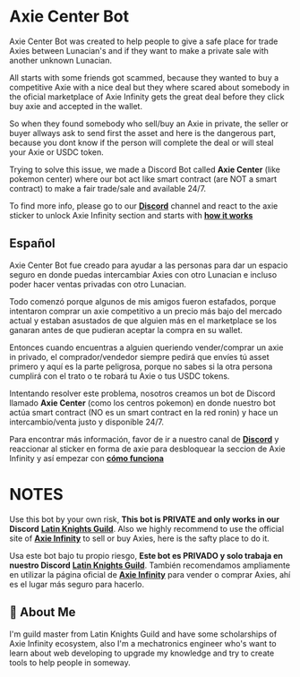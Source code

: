 # Axie Center Bot

Axie Center Bot was created to help people to give a safe place for trade Axies between Lunacian's and if they want to make a private sale with another unknown Lunacian.

All starts with some friends got scammed, because they wanted to buy a competitive Axie with a nice deal but they where scared about somebody in the oficial marketplace of Axie Infinity gets the great deal before they click buy axie and accepted in the wallet.

So when they found somebody who sell/buy an Axie in private, the seller or buyer allways ask to send first the asset and here is the dangerous part, because you dont know if the person will complete the deal or will steal your Axie or USDC token.

Trying to solve this issue, we made a Discord Bot called **Axie Center** (like pokemon center) where our bot act like smart contract (are NOT a smart contract) to make a fair trade/sale and available  24/7.

To find more info, please go to our [**Discord**](https://discord.gg/pBbRszAsK5) channel and react to the axie sticker to unlock Axie Infinity section and starts with  [**how it works**](https://discordapp.com/channels/840809298778259486/946513206472507443)

## Español

Axie Center Bot fue creado para ayudar a las personas para dar un espacio seguro en donde puedas intercambiar Axies con otro Lunacian e incluso poder hacer ventas privadas con otro Lunacian.

Todo comenzó porque algunos de mis amigos fueron estafados, porque intentaron comprar un axie competitivo a un precio más bajo del mercado actual y estaban asustados de que alguien más en el marketplace se los ganaran antes de que pudieran aceptar la compra en su wallet.

Entonces cuando encuentras a alguien queriendo vender/comprar un axie in privado, el comprador/vendedor siempre pedirá que envíes tú asset primero y aquí es la parte peligrosa, porque no sabes si la otra persona cumplirá con el trato o te robará tu Axie o tus USDC tokens.

Intentando resolver este problema, nosotros creamos un bot de Discord llamado **Axie Center** (como los centros pokemon) en donde nuestro bot actúa smart contract (NO es un smart contract en la red ronin) y hace un intercambio/venta justo y disponible 24/7.

Para encontrar más información, favor de ir a nuestro canal de [**Discord**](https://discord.gg/pBbRszAsK5)  y reaccionar al sticker en forma de axie para desbloquear la seccion de Axie Infinity y así empezar con  [**cómo funciona**](https://discordapp.com/channels/840809298778259486/945841533146501141)

# NOTES

Use this bot by your own risk, **This bot is PRIVATE and only works in our Discord** [**Latin Knights Guild**](https://discord.gg/pBbRszAsK5). Also we highly recommend to use the official site of [**Axie Infinity**](https://marketplace.axieinfinity.com/) to sell or buy Axies, here is the safty place to do it.

Usa este bot bajo tu propio riesgo, **Este bot es PRIVADO y solo trabaja en nuestro Discord** [**Latin Knights Guild**](https://discord.gg/pBbRszAsK5). También recomendamos ampliamente en utilizar la página oficial de [**Axie Infinity**](https://marketplace.axieinfinity.com/) para vender o comprar Axies, ahí es el lugar más seguro para hacerlo.
## 🚀 About Me
I'm guild master from Latin Knights Guild and have some scholarships of Axie Infinity ecosystem, also I'm a mechatronics engineer who's want to learn about web developing to upgrade my knowledge and try to create tools to help people in someway.
